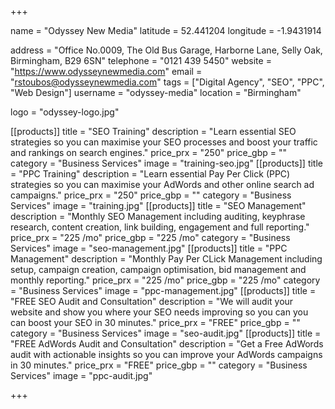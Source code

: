 +++

name = "Odyssey New Media"
latitude = 52.441204
longitude = -1.9431914

address = "Office No.0009, The Old Bus Garage, Harborne Lane, Selly Oak, Birmingham, B29 6SN"
telephone = "0121 439 5450"
website = "https://www.odysseynewmedia.com"
email = "rstoubos@odysseynewmedia.com"
tags = ["Digital Agency", "SEO", "PPC", "Web Design"]
username = "odyssey-media"
location = "Birmingham"

logo = "odyssey-logo.jpg"

[[products]]
  title = "SEO Training"
  description = "Learn essential SEO strategies so you can maximise your SEO processes and boost your traffic and rankings on search engines."
  price_prx = "250"
  price_gbp = ""
  category = "Business Services"
  image = "training-seo.jpg"
[[products]]
  title = "PPC Training"
  description = "Learn essential Pay Per Click (PPC) strategies so you can maximise your AdWords and other online search ad campaigns."
  price_prx = "250"
  price_gbp = ""
  category = "Business Services"
  image = "training.jpg"
[[products]]
  title = "SEO Management"
  description = "Monthly SEO Management including auditing, keyphrase research, content creation, link building, engagement and full reporting."
  price_prx = "225 /mo"
  price_gbp = "225 /mo"
  category = "Business Services"
  image = "seo-management.jpg"
[[products]]
  title = "PPC Management"
  description = "Monthly Pay Per CLick Management including setup, campaign creation, campaign optimisation, bid management and monthly reporting."
  price_prx = "225 /mo"
  price_gbp = "225 /mo"
  category = "Business Services"
  image = "ppc-management.jpg"
[[products]]
  title = "FREE SEO Audit and Consultation"
  description = "We will audit your website and show you where your SEO needs improving so you can you can boost your SEO in 30 minutes."
  price_prx = "FREE"
  price_gbp = ""
  category = "Business Services"
  image = "seo-audit.jpg"
[[products]]
  title = "FREE AdWords Audit and Consultation"
  description = "Get a Free AdWords audit with actionable insights so you can improve your AdWords campaigns in 30 minutes."
  price_prx = "FREE"
  price_gbp = ""
  category = "Business Services"
  image = "ppc-audit.jpg"

+++
